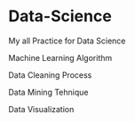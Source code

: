 # Data-Science
My all Practice for Data Science

Machine Learning Algorithm

Data Cleaning Process

Data Mining Tehnique

Data Visualization
